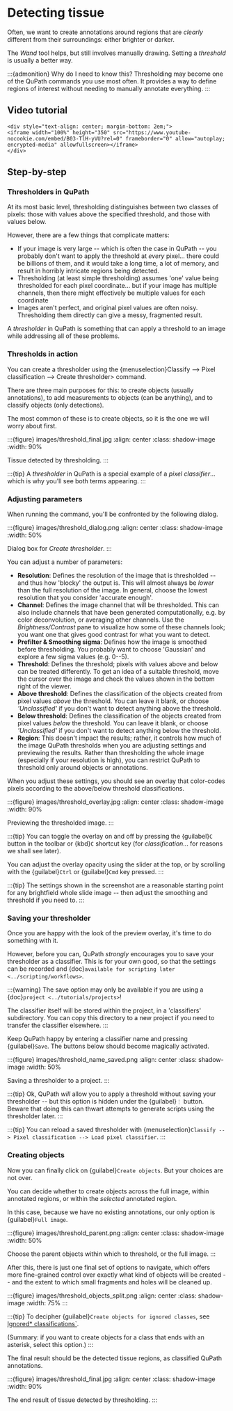 # Detecting tissue

Often, we want to create annotations around regions that are *clearly* different from their surroundings: either brighter or darker.

The *Wand* tool helps, but still involves manually drawing.
Setting a *threshold* is usually a better way.

:::{admonition} Why do I need to know this?
Thresholding may become one of the QuPath commands you use most often.
It provides a way to define regions of interest without needing to manually annotate everything.
:::

## Video tutorial

```{raw} html
<div style="text-align: center; margin-bottom: 2em;">
<iframe width="100%" height="350" src="https://www.youtube-nocookie.com/embed/B03-TlH-yVU?rel=0" frameborder="0" allow="autoplay; encrypted-media" allowfullscreen></iframe>
</div>
```

## Step-by-step

### Thresholders in QuPath

At its most basic level, thresholding distinguishes between two classes of pixels: those with values above the specified threshold, and those with values below.

However, there are a few things that complicate matters:

- If your image is very large -- which is often the case in QuPath -- you probably don't want to apply the threshold at *every* pixel... there could be billions of them, and it would take a long time, a lot of memory, and result in horribly intricate regions being detected.
- Thresholding (at least simple thresholding) assumes 'one' value being thresholded for each pixel coordinate... but if your image has multiple channels, then there might effectively be multiple values for each coordinate
- Images aren't perfect, and original pixel values are often noisy. Thresholding them directly can give a messy, fragmented result.

A *thresholder* in QuPath is something that can apply a threshold to an image while addressing all of these problems.

### Thresholds in action

You can create a thresholder using the {menuselection}Classify --> Pixel classification --> Create thresholder> command.

There are three main purposes for this: to create objects (usually annotations), to add measurements to objects (can be anything), and to classify objects (only detections).

The most common of these is to create objects, so it is the one we will worry about first.

:::{figure} images/threshold_final.jpg
:align: center
:class: shadow-image
:width: 90%

Tissue detected by thresholding.
:::

:::{tip}
A *thresholder* in QuPath is a special example of a *pixel classifier*... which is why you'll see both terms appearing.
:::

### Adjusting parameters

When running the command, you'll be confronted by the following dialog.

:::{figure} images/threshold_dialog.png
:align: center
:class: shadow-image
:width: 50%

Dialog box for *Create thresholder*.
:::

You can adjust a number of parameters:

- **Resolution**: Defines the resolution of the image that is thresholded -- and thus how 'blocky' the output is. This will almost always be *lower* than the full resolution of the image. In general, choose the lowest resolution that you consider 'accurate enough'.
- **Channel**: Defines the image channel that will be thresholded. This can also include channels that have been generated computationally, e.g. by color deconvolution, or averaging other channels. Use the *Brightness/Contrast* pane to visualize how some of these channels look; you want one that gives good contrast for what you want to detect.
- **Prefilter & Smoothing sigma**: Defines how the image is smoothed before thresholding. You probably want to choose 'Gaussian' and explore a few sigma values (e.g. 0--5).
- **Threshold**: Defines the threshold; pixels with values above and below can be treated differently. To get an idea of a suitable threshold, move the cursor over the image and check the values shown in the bottom right of the viewer.
- **Above threshold**: Defines the classification of the objects created from pixel values *above* the threshold. You can leave it blank, or choose *'Unclassified'* if you don't want to detect anything above the threshold.
- **Below threshold**: Defines the classification of the objects created from pixel values *below* the threshold. You can leave it blank, or choose *'Unclassified'* if you don't want to detect anything below the threshold.
- **Region**: This doesn't impact the results; rather, it controls how much of the image QuPath thresholds when you are adjusting settings and previewing the results. Rather than thresholding the whole image (especially if your resolution is high), you can restrict QuPath to threshold only around objects or annotations.

When you adjust these settings, you should see an overlay that color-codes pixels according to the above/below threshold classifications.

:::{figure} images/threshold_overlay.jpg
:align: center
:class: shadow-image
:width: 90%

Previewing the thresholded image.
:::

:::{tip}
You can toggle the overlay on and off by pressing the {guilabel}`C` button in the toolbar or {kbd}`C` shortcut key (for *classification*... for reasons we shall see later).

You can adjust the overlay opacity using the slider at the top, or by scrolling with the {guilabel}`Ctrl` or {guilabel}`Cmd` key pressed.
:::

:::{tip}
The settings shown in the screenshot are a reasonable starting point for any brightfield whole slide image -- then adjust the smoothing and threshold if you need to.
:::

### Saving your thresholder

Once you are happy with the look of the preview overlay, it's time to do something with it.

However, before you can, QuPath *strongly* encourages you to save your thresholder as a classifier.
This is for your own good, so that the settings can be recorded and {doc}`available for scripting later <../scripting/workflows>`.

:::{warning}
The save option may only be available if you are using a {doc}`project <../tutorials/projects>`!

The classifier itself will be stored within the project, in a 'classifiers' subdirectory.
You can copy this directory to a new project if you need to transfer the classifier elsewhere.
:::

Keep QuPath happy by entering a classifier name and pressing {guilabel}`Save`.
The buttons below should become magically activated.

:::{figure} images/threshold_name_saved.png
:align: center
:class: shadow-image
:width: 50%

Saving a thresholder to a project.
:::

:::{tip}
Ok, QuPath *will* allow you to apply a threshold without saving your thresholder -- but this option is hidden under the {guilabel}`⋮` button.
Beware that doing this can thwart attempts to generate scripts using the thresholder later.
:::

:::{tip}
You can reload a saved thresholder with {menuselection}`Classify --> Pixel classification --> Load pixel classifier`.
:::

### Creating objects

Now you can finally click on {guilabel}`Create objects`.
But your choices are not over.

You can decide whether to create objects across the full image, within annotated regions, or within the *selected* annotated region.

In this case, because we have no existing annotations, our only option is {guilabel}`Full image`.

:::{figure} images/threshold_parent.png
:align: center
:class: shadow-image
:width: 50%

Choose the parent objects within which to threshold, or the full image.
:::

After this, there is just one final set of options to navigate, which offers more fine-grained control over exactly what kind of objects will be created -- and the extent to which small fragments and holes will be cleaned up.

:::{figure} images/threshold_objects_split.png
:align: center
:class: shadow-image
:width: 75%
:::

:::{tip}
To decipher {guilabel}`Create objects for ignored classes`, see [Ignored* classifications`](ignored-classifications).

(Summary: if you want to create objects for a class that ends with an asterisk, select this option.)
:::

The final result should be the detected tissue regions, as classified QuPath annotations.

:::{figure} images/threshold_final.jpg
:align: center
:class: shadow-image
:width: 90%

The end result of tissue detected by thresholding.
:::
